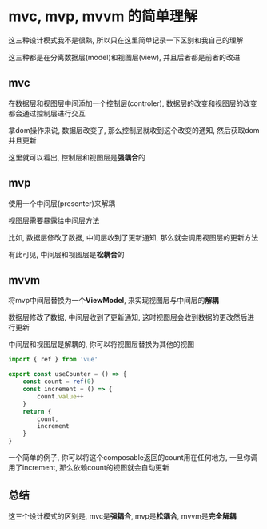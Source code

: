 # mvc, mvp, mvvm 的简单理解

这三种设计模式我不是很熟, 所以只在这里简单记录一下区别和我自己的理解

这三种都是在分离数据层(model)和视图层(view), 并且后者都是前者的改进

## mvc

在数据层和视图层中间添加一个控制层(controler), 数据层的改变和视图层的改变都会通过控制层进行交互

拿dom操作来说, 数据层改变了, 那么控制层就收到这个改变的通知, 然后获取dom并且更新

这里就可以看出, 控制层和视图层是**强耦合**的

## mvp

使用一个中间层(presenter)来解耦

视图层需要暴露给中间层方法

比如, 数据层修改了数据, 中间层收到了更新通知, 那么就会调用视图层的更新方法

有此可见, 中间层和视图层是**松耦合**的

## mvvm

将mvp中间层替换为一个**ViewModel**, 来实现视图层与中间层的**解耦**

数据层修改了数据, 中间层收到了更新通知, 这时视图层会收到数据的更改然后进行更新

中间层和视图层是解耦的, 你可以将视图层替换为其他的视图

```js
import { ref } from 'vue'

export const useCounter = () => {
	const count = ref(0)
	const increment = () => {
		count.value++
	}
	return {
		count,
		increment
	}
}
```

一个简单的例子, 你可以将这个composable返回的count用在任何地方, 一旦你调用了increment, 那么依赖count的视图就会自动更新

## 总结

这三个设计模式的区别是, mvc是**强耦合**, mvp是**松耦合**, mvvm是**完全解耦**

